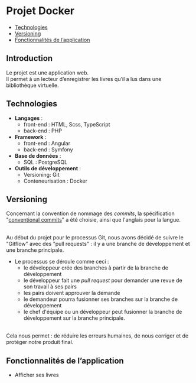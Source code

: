 # Projet Docker

- [Technologies](#technologies)
- [Versioning](#versioning)
- [Fonctionnalités de l’application](#fonctionnalits-de-lapplication)

## Introduction
Le projet est une application web.<br/>
Il permet à un lecteur d’enregistrer les livres qu’il a lus dans une bibliothèque virtuelle.

## Technologies
- **Langages** :
  - front-end : HTML, Scss, TypeScript
  - back-end : PHP
- **Framework** :
  - front-end : Angular
  - back-end : Symfony
- **Base de données** :
  - SQL : PostgreSQL
- **Outils de développement** :
  - Versioning: Git
  - Conteneurisation : Docker

## Versioning
Concernant la convention de nommage des _commits_, la spécification "[conventional commits](https://www.conventionalcommits.org/en/v1.0.0/)" a été choisie, ainsi que l'anglais pour la langue.<br/><br/>

Au début du projet pour le processus Git, nous avons décidé de suivre le "Gitflow" avec des "pull requests" : il y a une branche de développement et une branche principale.<br/>
- Le processus se déroule comme ceci :
  - le développeur crée des branches à partir de la branche de développement
  - le développeur fait une _pull request_ pour demander une revue de son travail à ses pairs
  - les pairs doivent approuver la demande
  - le demandeur pourra fusionner ses branches sur la branche de développement
  - le chef d'équipe ou un développeur peut fusionner la branche de développement sur la branche principale.<br/><br/>

Cela nous permet : de réduire les erreurs humaines, de nous corriger et de protéger notre produit final.

## Fonctionnalités de l’application
- Afficher ses livres
